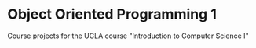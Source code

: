 # Object Oriented Programming 1
Course projects for the UCLA course "Introduction to Computer Science I"
